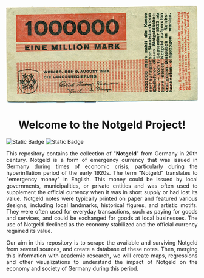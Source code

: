 <center>

![Notgeld aus Weimar (Thüringen) in Höhe von einer Million Mark aus dem Jahr 1923, gestaltet von Herbert Bayer.](figures/repository/Notgeld_1923.jpg)

# Welcome to the Notgeld Project!

</center>

<div style="text-align: justify;">

![Static Badge](https://img.shields.io/badge/version-v.01-blue) ![Static Badge](https://img.shields.io/badge/last%20update-16.04.2025-red)


This repository contains the collection of "**Notgeld**" from Germany in 20th century. Notgeld is a form of emergency currency that was issued in Germany during times of economic crisis, particularly during the hyperinflation period of the early 1920s. The term "Notgeld" translates to "emergency money" in English. This money could be issued by local governments, municipalities, or private entities and was often used to supplement the official currency when it was in short supply or had lost its value. Notgeld notes were typically printed on paper and featured various designs, including local landmarks, historical figures, and artistic motifs. They were often used for everyday transactions, such as paying for goods and services, and could be exchanged for goods at local businesses. The use of Notgeld declined as the economy stabilized and the official currency regained its value.

Our aim in this repository is to scrape the available and surviving Notgeld from several sources, and create a database of these notes. Then, merging this information with academic research, we will create maps, regressions and other visualizations to understand the impact of Notgeld on the economy and society of Germany during this period.

</div>
